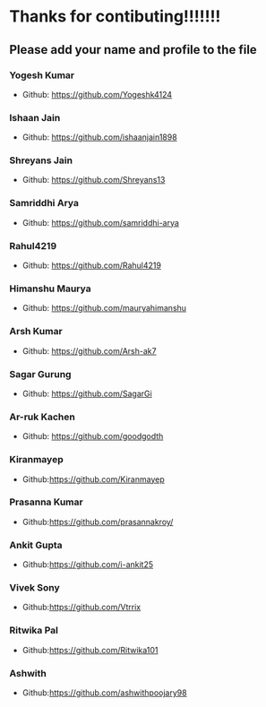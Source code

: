 # Thanks for contibuting!!!!!!!

## Please add your name and profile to the file

### Yogesh Kumar

- Github: https://github.com/Yogeshk4124

### Ishaan Jain

- Github: https://github.com/ishaanjain1898

### Shreyans Jain

- Github: https://github.com/Shreyans13

### Samriddhi Arya

- Github: https://github.com/samriddhi-arya

### Rahul4219

- Github: https://github.com/Rahul4219

### Himanshu Maurya

- Github: https://github.com/mauryahimanshu

### Arsh Kumar

- Github: https://github.com/Arsh-ak7

### Sagar Gurung

- Github: https://github.com/SagarGi

### Ar-ruk Kachen

- Github: https://github.com/goodgodth

### Kiranmayep

- Github:https://github.com/Kiranmayep

### Prasanna Kumar

- Github:https://github.com/prasannakroy/

### Ankit Gupta

- Github:https://github.com/i-ankit25

### Vivek Sony

- Github:https://github.com/Vtrrix

### Ritwika Pal

- Github:https://github.com/Ritwika101

### Ashwith
- Github:https://github.com/ashwithpoojary98
